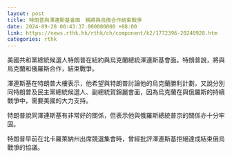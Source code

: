 ```yaml
---
layout: post
title: 特朗普與澤連斯基會面　稱將與烏俄合作結束戰爭
date: 2024-09-28 00:43:37.000000000 +08:00
link: https://news.rthk.hk/rthk/ch/component/k2/1772396-20240928.htm
categories: rthk
---
```


美國共和黨總統候選人特朗普在紐約與烏克蘭總統澤連斯基會面。特朗普說，將與烏克蘭和俄羅斯合作，結束戰爭。

澤連斯基在特朗普大樓表示，他希望與特朗普討論他的烏克蘭勝利計劃，又說分別同特朗普及民主黨總統候選人、副總統賀錦麗會面，因為烏克蘭在與俄羅斯的持續戰爭中，需要美國的大力支持。

特朗普說同澤連斯基有非常好的關係，但表示他與俄羅斯總統普京的關係亦十分牢固。

特朗普早前在北卡羅萊納州出席競選集會時，曾經批評澤連斯基拒絕達成結束俄烏戰爭的協議。
